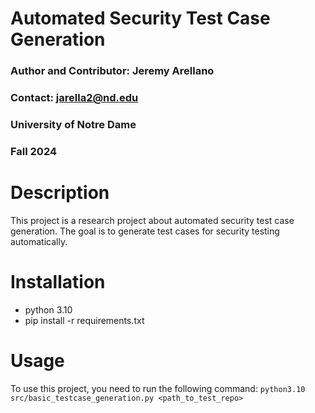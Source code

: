 # Automated Security Test Case Generation
### Author and Contributor: Jeremy Arellano
### Contact: jarella2@nd.edu
### University of Notre Dame
### Fall 2024

# Description
This project is a research project about automated security test case generation. The goal is to generate test cases for security testing automatically.

# Installation
- python 3.10
- pip install -r requirements.txt

# Usage
To use this project, you need to run the following command:
`
 python3.10 src/basic_testcase_generation.py <path_to_test_repo> 
 `

